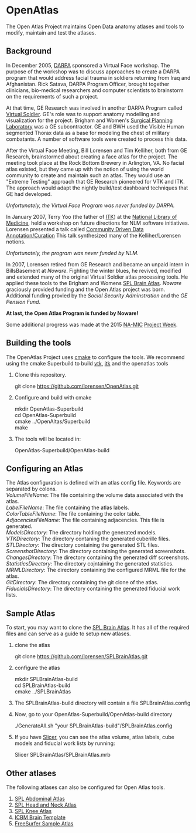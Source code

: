 OpenAtlas
=========

The Open Atlas Project maintains Open Data anatomy atlases and tools to modify, maintain and test the atlases.

## Background
In December 2005, [DARPA](http://www.darpa.mil/default.aspx) sponsored a Virtual Face workshop. The purpose of the workshop was to discuss approaches to create a DARPA program that would address facial trauma in soldiers returning from Iraq and Afghanistan. Rick Satava, DARPA Program Officer, brought together clinicians, bio-medical researchers and computer scientists to brainstorm on the requirements of such a project.

At that time, GE Research was involved in another DARPA Program called [Virtual Soldier](http://www.virtualsoldier.us/). GE's role was to support anatomy modelling and visualization for the project. Brigham and Women's [Surgical Planning Laboratory](http://www.spl.harvard.edu/) was a GE subcontractor. GE and BWH used the Visible Human segmented Thorax data as a base for modeling the chest of military combatants. A number of software tools were created to process this data.

After the Virtual Face Meeting, Bill Lorensen and Tim Kelliher, both from GE Research, brainstormed about creating a face atlas for the project. The meeting took place at the Rock Bottom Brewery in Arlington, VA. No facial atlas existed, but they came up with the notion of using the world community to create and maintain such an atlas. They would use an "Extreme Testing" approach that GE Research pioneered for VTK and ITK. The approach would adapt the nightly build/test dashboard techniques that GE had developed.

_Unfortunately, the Virtual Face Program was never funded by DARPA._

In January 2007, Terry Yoo (the father of [ITK](http://itk.org)) at the [National Library of Medicine](http://www.nlm.nih.gov/), held a workshop on future directions for NLM software initiatives. Lorensen presented a talk called [Community Driven Data Annotation/Curation](http://marchingcubes.org/images/f/f7/CommunityDataAnnotation.pdf)  This talk synthesized many of the Kelliher/Lorensen notions.

_Unfortunately, the program was never funded by NLM._

In 2007, Lorensen retired from GE Research and became an unpaid intern in BillsBasement at _Noware_. Fighting the winter blues, he revived, modified and extended many of the original Virtual Soldier atlas processing tools. He applied these tools to the Brigham and Womens [SPL Brain Atlas](http://www.spl.harvard.edu/publications/item/view/1265). _Noware_ graciously provided funding and the Open Atlas project was born. Additional funding provied by the _Social Security Adminstration_ and the _GE Pension Fund_.

__At last, the Open Atlas Program is funded by Noware!__

Some additional progress was made at the 2015 [NA-MIC](na-mic.org) [Project Week](http://www.na-mic.org/Wiki/index.php/2015_Winter_Project_Week:OpenAtlas).

## Building the tools
The OpenAtlas Project uses [cmake](http://cmake.org) to configure the tools. We recommend using the cmake Superbuild to build [vtk](vtk.org), [itk](itk.org) and the openatlas tools

1. Clone this repository.

   git clone https://github.com/lorensen/OpenAtlas.git  

2. Configure and build with cmake

   mkdir OpenAtlas-Superbuild  
   cd OpenAtlas-Superbuild  
   cmake ../OpenAltas/Superbuild  
   make  

3. The tools will be located in:

   OpenAtlas-Superbuild/OpenAtlas-build  
   
## Configuring an Atlas
The Atlas configuration is defined with an atlas config file. Keywords are separated by colons.  
   *VolumeFileName*: The file containing the volume data associated with the atlas.  
   *LabelFileName*: The file containing the atlas labels.  
   *ColorTableFileName*: The file containing the color table.    
   *AdjacenciesFileName*: The file containing adjacencies. This file is generated.  
   *ModelsDirectory*: The directory holding the generated models.  
   *VTKDirectory*: The directory contaning the generated cuberille files.  
   *STLDirectory*: The directory containing the generated STL files.  
   *ScreenshotDirectory*: The directory containing the generated screenshots.  
   *ChangesDirectory*: The directory containing the generated diff screenshots.  
   *StatisticsDirectory*: The directory cojntaining the generated statistics.  
   *MRMLDirectory*: The directory containing the configured MRML file for the atlas.  
   *GitDirectory*: The directory containing the git clone of the atlas.  
   *FiducialsDirectory*: The directory containing the generated fiducial work lists.  
   
## Sample Atlas
To start, you may want to clone the [SPL Brain Atlas](http://www.spl.harvard.edu/publications/item/view/1265). It has all of the required files and can serve as a guide to setup new atlases.

1. clone the atlas

   git clone https://github.com/lorensen/SPLBrainAtlas.git  

2. configure the atlas
   
   mkdir SPLBrainAtlas-build  
   cd SPLBrainAtlas-build  
   cmake ../SPLBrainAtlas  
3. The SPLBrainAtlas-build directory will contain a file SPLBrainAtlas.config
4. Now, go to your OpenAtlas-Superbuild/OpenAtlas-build directory

   ./GenerateAll.sh "your SPLBrainAtlas-build"/SPLBrainAtlas.config
5. If you have [Slicer](http://slicer.org/), you can see the atlas volume, atlas labels, cube models and fiducial work lists by running:

   Slicer SPLBrainAtlas/SPLBrainAtlas.mrb

## Other atlases
The following atlases can also be configured for Open Atlas tools.

1. [SPL Abdominal Atlas](https://github.com/lorensen/SPLAbdominalAtlas)
2. [SPL Head and Neck Atlas](https://github.com/lorensen/SPLHeadNeckAtlas)
3. [SPL Knee Atlas](https://github.com/lorensen/SPLKneeAtlas)
4. [ICBM Brain Template](https://github.com/lorensen/ICBMBrainAtlas)
5. [FreeSurfer Sample Atlas](https://github.com/lorensen/FreeSurferSampleAtlas)
